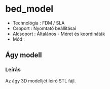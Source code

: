 # bed\_model

* Technológia : FDM / SLA
* Csoport : Nyomtató beállításai
* Alcsoport : Általános - Méret és koordináták
* Mód :

## Ágy modell

### Leírás

Az ágy 3D modelljét leíró STL fájl.

